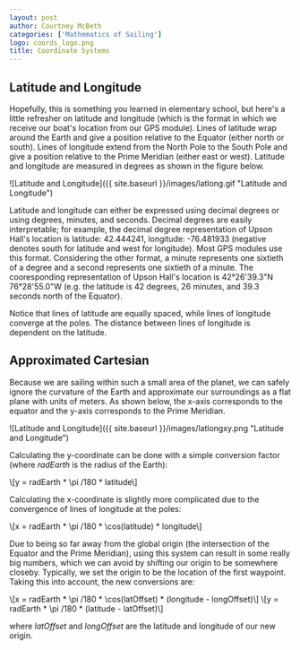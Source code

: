 ```yaml
---
layout: post
author: Courtney McBeth
categories: ['Mathematics of Sailing']
logo: coords_logo.png
title: Coordinate Systems
---
```


<script src="https://polyfill.io/v3/polyfill.min.js?features=es6"></script>
<script id="MathJax-script" async src="https://cdn.jsdelivr.net/npm/mathjax@3/es5/tex-mml-chtml.js"></script>

## Latitude and Longitude

Hopefully, this is something you learned in elementary school, but here's a little refresher on latitude and longitude (which is the format in which we receive our boat's location from our GPS module). Lines of latitude wrap around the Earth and give a position relative to the Equator (either north or south). Lines of longitude extend from the North Pole to the South Pole and give a position relative to the Prime Meridian (either east or west). Latitude and longitude are measured in degrees as shown in the figure below.

![Latitude and Longitude]({{ site.baseurl }}/images/latlong.gif "Latitude and Longitude")

Latitude and longitude can either be expressed using decimal degrees or using degrees, minutes, and seconds. Decimal degrees are easily interpretable; for example, the decimal degree representation of Upson Hall's location is latitude: 42.444241, longitude: -76.481933 (negative denotes south for latitude and west for longitude). Most GPS modules use this format. Considering the other format, a minute represents one sixtieth of a degree and a second represents one sixtieth of a minute. The cooresponding representation of Upson Hall's location is 42°26'39.3"N 76°28'55.0"W (e.g. the latitude is 42 degrees, 26 minutes, and 39.3 seconds north of the Equator).

Notice that lines of latitude are equally spaced, while lines of longitude converge at the poles. The distance between lines of longitude is dependent on the latitude.

## Approximated Cartesian

Because we are sailing within such a small area of the planet, we can safely ignore the curvature of the Earth and approximate our surroundings as a flat plane with units of meters. As shown below, the x-axis corresponds to the equator and the y-axis corresponds to the Prime Meridian.

![Latitude and Longitude]({{ site.baseurl }}/images/latlongxy.png "Latitude and Longitude")


Calculating the y-coordinate can be done with a simple conversion factor (where _radEarth_ is the radius of the Earth):

<p>
  \[y = radEarth * \pi /180 * latitude\]
</p>

Calculating the x-coordinate is slightly more complicated due to the convergence of lines of longitude at the poles:

<p>
  \[x = radEarth * \pi /180 * \cos(latitude) * longitude\]
</p>

Due to being so far away from the global origin (the intersection of the Equator and the Prime Meridian), using this system can result in some really big numbers, which we can avoid by shifting our origin to be somewhere closeby. Typically, we set the origin to be the location of the first waypoint. Taking this into account, the new conversions are:

<p>
  \[x = radEarth * \pi /180 * \cos(latOffset) * (longitude - longOffset)\]
  \[y = radEarth * \pi /180 * (latitude - latOffset)\]
</p>

where _latOffset_ and _longOffset_ are the latitude and longitude of our new origin.